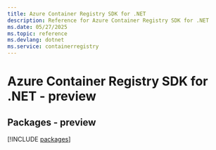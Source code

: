 ```yaml
---
title: Azure Container Registry SDK for .NET
description: Reference for Azure Container Registry SDK for .NET
ms.date: 05/27/2025
ms.topic: reference
ms.devlang: dotnet
ms.service: containerregistry
---
```

# Azure Container Registry SDK for .NET - preview
## Packages - preview
[!INCLUDE [packages](container-registry-index.md)]